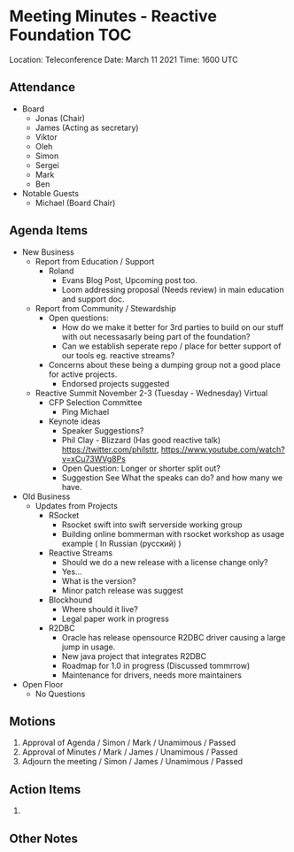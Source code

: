 # Meeting Minutes - Reactive Foundation TOC

Location: Teleconference
Date:     March 11 2021
Time:     1600 UTC

## Attendance
 - Board
   - Jonas (Chair)
   - James (Acting as secretary) 
   - Viktor
   - Oleh
   - Simon
   - Sergei
   - Mark
   - Ben
 - Notable Guests
   - Michael (Board Chair)

## Agenda Items
 - New Business
   - Report from Education / Support
     - Roland 
       - Evans Blog Post, Upcoming post too. 
       - Loom addressing proposal  (Needs review) in main education and support doc.
   - Report from Community / Stewardship
     - Open questions:
       - How do we make it better for 3rd parties to build on our stuff with out necessasarly being part of the foundation?
       - Can we establish seperate repo / place for better support of our tools eg. reactive streams?
     - Concerns about these being a dumping group not a good place for active projects.
       - Endorsed projects suggested
   - Reactive Summit November 2-3 (Tuesday - Wednesday) Virtual
     - CFP Selection Committee
       - Ping Michael
     - Keynote ideas
       - Speaker Suggestions?
       - Phil Clay - Blizzard (Has good reactive talk) https://twitter.com/philsttr, https://www.youtube.com/watch?v=xCu73WVg8Ps
       - Open Question: Longer or shorter split out?
       - Suggestion See What the speaks can do? and how many we have.
 - Old Business
   - Updates from Projects
     - RSocket
       - Rsocket swift into swift serverside working group
       - Building online bommerman with rsocket workshop as usage example ( In Russian (русский) )
     - Reactive Streams
        - Should we do a new release with a license change only?
        - Yes...
        - What is the version?
        - Minor patch release was suggest
     - Blockhound
       - Where should it live?
       - Legal paper work in progress
     - R2DBC
       - Oracle has release opensource R2DBC driver causing a large jump in usage.
       - New java project that integrates R2DBC
       - Roadmap for 1.0 in progress (Discussed tommrrow)
       - Maintenance for drivers, needs more maintainers
 - Open Floor
   - No Questions


## Motions
 1. Approval of Agenda  / Simon / Mark / Unamimous / Passed
 1. Approval of Minutes / Mark / James / Unamimous / Passed
 1. Adjourn the meeting / Simon / James / Unamimous / Passed 

## Action Items
 1. 

## Other Notes
